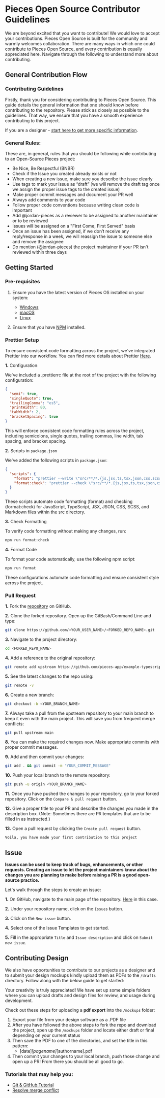 # Pieces Open Source Contributor Guidelines

We are beyond excited that you want to contribute! We would love to accept your contributions. Pieces Open Source is built for the community and warmly welcomes collaboration. There are many ways in which one could contribute to Pieces Open Source, and every contribution is equally appreciated here. Navigate through the following to understand more about contributing.

## General Contribution Flow

### Contributing Guidelines

Firstly, thank you for considering contributing to Pieces Open Source. This guide details the general information that one should know before contributing to the repository.
Please stick as closely as possible to the guidelines. That way, we ensure that you have a smooth experience contributing to this project.

If you are a designer - [start here to get more specific information](#contributing-design).

### General Rules:

These are, in general, rules that you should be following while contributing to an Open-Source Pieces project:

- Be Nice, Be Respectful (BNBR)
- Check if the Issue you created already exists or not
- When creating a new issue, make sure you describe the issue clearly
- Use tags to mark your issue as “draft” (we will remove the draft tag once we assign the proper issue tags to the created issue)
- Make proper commit messages and document your PR well
- Always add comments to your code
- Follow proper code conventions because writing clean code is important
- Add @jordan-pieces as a reviewer to be assigned to another maintainer or to be reviewed
- Issues will be assigned on a "First Come, First Served" basis
- Once an issue has been assigned, if we don’t receive any reply/response in a week, we will reassign the issue to someone else and remove the assignee
- Do mention (@jordan-pieces) the project maintainer if your PR isn't reviewed within three days

## Getting Started

### Pre-requisites

1. Ensure you have the latest version of Pieces OS installed on your system:
   - [Windows](https://docs.pieces.app/installation-getting-started/windows)
   - [macOS](https://docs.pieces.app/installation-getting-started/macos)
   - [Linux](https://docs.pieces.app/installation-getting-started/linux)

2. Ensure that you have [NPM](https://docs.npmjs.com/downloading-and-installing-node-js-and-npm) installed.

### Prettier Setup

To ensure consistent code formatting across the project, we've integrated Prettier into our workflow. You can find more details about Prettier [Here](https://prettier.io/).

**1.** Configuration

We've included a .prettierrc file at the root of the project with the following configuration:

```json
{
  "semi": true,
  "singleQuote": true,
  "trailingComma": "es5",
  "printWidth": 80,
  "tabWidth": 2,
  "bracketSpacing": true
}
```

This will enforce consistent code formatting rules across the project, including semicolons, single quotes, trailing commas, line width, tab spacing, and bracket spacing.

**2.** Scripts in `package.json`

We've added the following scripts in `package.json`:

```json
{
  "scripts": {
    "format": "prettier --write \"src/**/*.{js,jsx,ts,tsx,json,css,scss,md}\"",
    "format:check": "prettier --check \"src/**/*.{js,jsx,ts,tsx,json,css,scss,md}\""
  }
}
```

These scripts automate code formatting (format) and checking (format:check) for JavaScript, TypeScript, JSX, JSON, CSS, SCSS, and Markdown files within the src directory.

**3.** Check Formatting

To verify code formatting without making any changes, run:

```bash
npm run format:check
```

**4.** Format Code

To format your code automatically, use the following npm script:

```bash
npm run format
```

These configurations automate code formatting and ensure consistent style across the project.

### Pull Request

**1.** Fork the [repository](https://github.com/pieces-app/example-typescript) on GitHub.

**2.** Clone the forked repository. Open up the GitBash/Command Line and type:

```bash
git clone https://github.com/<YOUR_USER_NAME>/<FORKED_REPO_NAME>.git
```

**3.** Navigate to the project directory:

```bash
cd <FORKED_REPO_NAME>
```

**4.** Add a reference to the original repository:

```bash
git remote add upstream https://github.com/pieces-app/example-typescript.git
```

**5.** See the latest changes to the repo using:

```bash
git remote -v
```

**6.** Create a new branch:

```bash
git checkout -b <YOUR_BRANCH_NAME>
```

**7.** Always take a pull from the upstream repository to your main branch to keep it even with the main project. This will save you from frequent merge conflicts:

```bash
git pull upstream main
```

**8.** You can make the required changes now. Make appropriate commits with proper commit messages.

**9.** Add and then commit your changes:

```bash
git add . && git commit -m "YOUR_COMMIT_MESSAGE"
```

**10.** Push your local branch to the remote repository:

```bash
git push -u origin <YOUR_BRANCH_NAME>
```

**11.** Once you have pushed the changes to your repository, go to your forked repository. Click on the `Compare & pull request` button.

**12.** Give a proper title to your PR and describe the changes you made in the description box. (Note: Sometimes there are PR templates that are to be filled in as instructed.)

**13.** Open a pull request by clicking the `Create pull request` button.

`Voila, you have made your first contribution to this project`

## Issue

**Issues can be used to keep track of bugs, enhancements, or other requests. Creating an issue to let the project maintainers know about the changes you are planning to make before raising a PR is a good open-source practice.**
<br>

Let's walk through the steps to create an issue:

**1.** On GitHub, navigate to the main page of the repository. [Here](https://github.com/.git) in this case.

**2.** Under your repository name, click on the `Issues` button.

**3.** Click on the `New issue` button.

**4.** Select one of the Issue Templates to get started.

**5.** Fill in the appropriate `Title` and `Issue description` and click on `Submit new issue`.

## Contributing Design

We also have opportunities to contribute to our projects as a designer and to submit your design mockups kindly upload them as PDFs to the `/drafts` directory. Follow along with the below guide to get started:

Your creativity is truly appreciated! We have set up some simple folders where you can upload drafts and design files for review, and usage during development.

Check out these steps for uploading a **pdf export** into the `/mockups` folder:

1. Export your file from your design software as a .PDF file
2. After you have followed the above steps to fork the repo and download the project, open up the `/mockups` folder and locate either draft or final depending on your current status
3. Then save the PDF to one of the directories, and set the title in this pattern:
   - [date]_[pagename]_[authorname].pdf
4. Then commit your changes to your local branch, push those change and open up a PR! From there you should be all good to go.

### Tutorials that may help you:

- [Git & GitHub Tutorial](https://www.youtube.com/watch?v=RGOj5yH7evk)
- [Resolve merge conflict](https://docs.github.com/en/free-pro-team@latest/github/collaborating-with-issues-and-pull-requests/resolving-a-merge-conflict-on-github)
